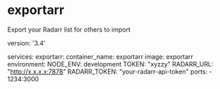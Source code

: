 # exportarr
Export your Radarr list for others to import

version: '3.4'

services:
  exportarr:
    container_name: exportarr
    image: exportarr
    environment:
      NODE_ENV: development
      TOKEN: "xyzzy"
      RADARR_URL: "http://x.x.x.x:7878"
      RADARR_TOKEN: "your-radarr-api-token"
    ports:
      - 1234:3000
